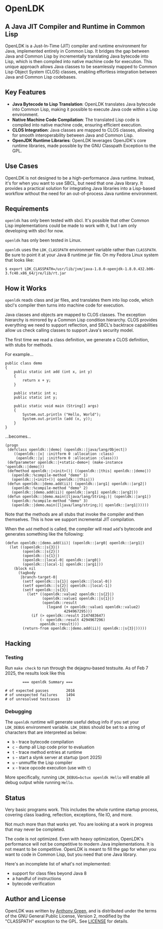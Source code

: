 # OpenLDK
## A Java JIT Compiler and Runtime in Common Lisp

OpenLDK is a Just-In-Time (JIT) compiler and runtime environment for
Java, implemented entirely in Common Lisp. It bridges the gap between
Java and Common Lisp by incrementally translating Java bytecode into
Lisp, which is then compiled into native machine code for
execution. This unique approach allows Java classes to be seamlessly
mapped to Common Lisp Object System (CLOS) classes, enabling
effortless integration between Java and Common Lisp codebases.

## Key Features

- **Java Bytecode to Lisp Translation**: OpenLDK translates Java bytecode into Common Lisp, making it possible to execute Java code within a Lisp environment.
- **Native Machine Code Compilation**: The translated Lisp code is compiled into native machine code, ensuring efficient execution.
- **CLOS Integration**: Java classes are mapped to CLOS classes, allowing for smooth interoperability between Java and Common Lisp.
- **OpenJDK Runtime Libraries**: OpenLDK leverages OpenJDK's core runtime libraries, made possible by the GNU Classpath Exception to the GPL.

## Use Cases

OpenLDK is not designed to be a high-performance Java
runtime. Instead, it's for when you want to use SBCL, but need that
one Java library. It provides a practical solution for integrating
Java libraries into a Lisp-based workflow without the need for an
out-of-process Java runtime environment.

## Requirements

`openldk` has only been tested with sbcl.  It's possible that other
Common Lisp implementations could be made to work with it, but I am
only developing with sbcl for now.

`openldk` has only been tested in Linux.

`openldk` uses the `LDK_CLASSPATH` environment variable rather than
`CLASSPATH`.  Be sure to point it at your Java 8 runtime jar file.  On
my Fedora Linux system that looks like:
```
$ export LDK_CLASSPATH=/usr/lib/jvm/java-1.8.0-openjdk-1.8.0.432.b06-3.fc40.x86_64/jre/lib/rt.jar
```

## How it Works

`openldk` reads class and jar files, and translates them into lisp
code, which sbcl's compiler then turns into machine code for
execution.

Java classes and objects are mapped to CLOS classes.  The exception
hierarchy is mirrored by a Common Lisp condition hierarchy.  CLOS
provides everything we need to support reflection, and SBCL's
backtrace capabilities allow us check calling classes to support
Java's security model.

The first time we read a class definition, we generate a CLOS
definition, with stubs for methods.

For example...

```
public class demo
{
    public static int add (int x, int y)
    {
        return x + y;
    }

    public static int x;
    public static int y;

    public static void main (String[] args)
    {
        System.out.println ("Hello, World");
        System.out.println (add (x, y));
    }
}
```

...becomes...

```
(progn
 (defclass openldk::|demo| (openldk::|java/lang/Object|)
    ((openldk::|x| :initform 0 :allocation :class)
     (openldk::|y| :initform 0 :allocation :class)))
 (defparameter openldk::|+static-demo+| (make-instance 'openldk::|demo|))
 (defmethod openldk::|<init>()| ((openldk::|this| openldk::|demo|))
   (openldk::%compile-method "demo" 1)
   (openldk::|<init>()| openldk::|this|))
 (defun openldk::|demo.add(ii)| (openldk::|arg1| openldk::|arg2|)
   (openldk::%compile-method "demo" 2)
   (openldk::|demo.add(ii)| openldk::|arg1| openldk::|arg2|))
 (defun openldk::|demo.main([ljava/lang/String;)| (openldk::|arg1|)
   (openldk::%compile-method "demo" 3)
   (openldk::|demo.main([ljava/lang/string;)| openldk::|arg1|)))))
```

Note that the methods are all stubs that invoke the compiler and then
themselves.  This is how we support incremental JIT compilation.

When the `add` method is called, the compiler will read `add`'s
bytecode and generates something like the following:

```
(defun openldk::|demo.add(ii)| (openldk::|arg0| openldk::|arg1|)
  (let ((openldk::|s{3}|)
        (openldk::|s{2}|)
        (openldk::|s{1}|)
        (openldk::|local-0| openldk::|arg0|)
        (openldk::|local-1| openldk::|arg1|))
    (block nil
      (tagbody
       |branch-target-0|
        (setf openldk::|s{1}| openldk::|local-0|)
        (setf openldk::|s{2}| openldk::|local-1|)
        (setf openldk::|s{3}|
          (let* ((openldk::value2 openldk::|s{2}|)
                 (openldk::value1 openldk::|s{1}|)
                 (openldk::result
                   (logand (+ openldk::value1 openldk::value2)
                           4294967295)))
            (if (> openldk::result 2147483647)
                (- openldk::result 4294967296)
                openldk::result)))
        (return-from openldk::|demo.add(ii)| openldk::|s{3}|)))))
```

## Hacking

### Testing

Run `make check` to run through the dejagnu-based testsuite.
As of Feb 7 2025, the results look like this
```
		=== openldk Summary ===

# of expected passes		2016
# of unexpected failures	1494
# of unresolved testcases	13
```

### Debugging

The `openldk` runtime will generate useful debug info if you set your
`LDK_DEBUG` environment variable.  `LDK_DEBUG` should be set to a
string of characters that are interpreted as below:

- `b` - trace bytecode compilation
- `c` - dump all Lisp code prior to evaluation
- `t` - trace method entries at runtime
- `s` - start a slynk server at startup (port 2025)
- `u` - unmuffle the Lisp compiler
- `x` - trace opcode execution (use with `t`)

More specifically, running `LDK_DEBUG=bctux openldk Hello` will enable
all debug output while running `Hello`.

## Status

Very basic programs work.  This includes the whole runtime startup
process, covering class loading, reflection, exceptions, file IO, and
more.

Not much more than that works yet.  You are looking at a work in
progress that may never be completed.

The code is not optimized.  Even with heavy optimization, OpenLDK's
performance will not be competitive to modern Java implementations.
It is not meant to be competitive.  OpenLDK is meant to fill the gap
for when you want to code in Common Lisp, but you need that one Java
library.

Here's an incomplete list of what's not implemented:
- support for class files beyond Java 8
- a handful of instructions
- bytecode verification

Author and License
-------------------

OpenLDK was written by [Anthony
Green](https://github.com/atgreen), and is distributed under the terms
of the GNU General Public License, Version 2, modified by the
"CLASSPATH" exception to the GPL.  See
[LICENSE](https://github.com/atgreen/OpenLDK/blob/main/LICENSE)
for details.
